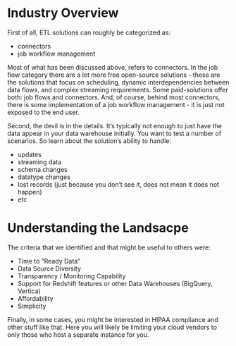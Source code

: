 # Industry Overview
First of all, ETL solutions can roughly be categorized as:

* connectors
* job workflow management

Most of what has been discussed above, refers to connectors. In the job flow category there are a lot more free open-source solutions - 
these are the solutions that focus on scheduling, dynamic interdependencies between data flows, and complex streaming requirements. 
Some paid-solutions offer both: job flows and connectors. And, of course, behind most connectors, 
there is some implementation of a job workflow management - it is just not exposed to the end user.

Second, the devil is in the details. It’s typically not enough to just have the data appear in your data warehouse initially.
You want to test a number of scenarios. So learn about the solution’s ability to handle:

* updates
* streaming data
* schema changes
* datatype changes
* lost records (just because you don’t see it, does not mean it does not happen)
* etc

# Understanding the Landsacpe
The criteria that we identified and that might be useful to others were:

* Time to “Ready Data”
* Data Source Diversity
* Transparency / Monitoring Capability
* Support for Redshift features or other Data Warehouses (BigQuery, Vertica)
* Affordability
* Simplicity

Finally, in some cases, you might be interested in HIPAA compliance and other stuff like that. 
Here you will likely be limiting your cloud vendors to only those who host a separate instance for you.
